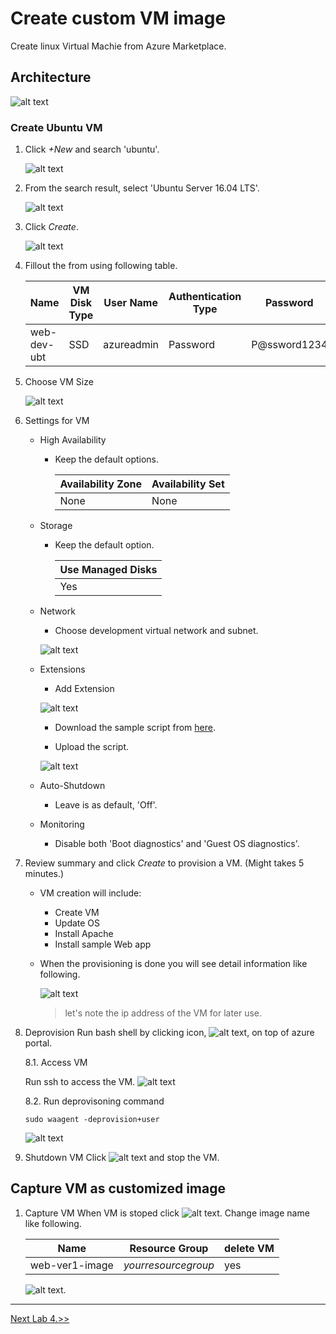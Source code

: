# Create custom VM image
Create linux Virtual Machie from Azure Marketplace. 

## Architecture 
![alt text](/3.%20Hands%20on%20Labs/images/3.3.png)

### Create Ubuntu VM
1. Click *+New* and search 'ubuntu'.

    ![alt text](./images/3.3.0.png)

2. From the search result, select 'Ubuntu Server 16.04 LTS'.

    ![alt text](./images/3.3.1.png)

3. Click *Create*.

    ![alt text](./images/3.3.2.png)


4. Fillout the from using following table. 

    |Name|VM Disk Type|User Name|Authentication Type|Password|Subscription|Resource Group|Location|
    |---|---|---|---|---|---|---|---|
    |web-dev-ubt|SSD|azureadmin|Password|P@ssword1234|*yoursubscription*|*yourresourcegroup*|West US|


5. Choose VM Size

    ![alt text](./images/3.3.3.png)


6. Settings for VM
    * High Availability 
        - Keep the default options.

            |Availability Zone|Availability Set|
            |---|---|
            |None|None|

    * Storage
        - Keep the default option. 
    
            |Use Managed Disks|
            |---|
            |Yes|
        
    * Network
        - Choose development virtual network and subnet.
        
        ![alt text](./images/3.3.4.png)


    * Extensions
        - Add Extension
        
        ![alt text](./images/3.3.5.png)

        - Download the sample script from [here](https://raw.githubusercontent.com/xlegend1024/az-infra-wrkshp-101/master/9.%20Resources/script.sh). 

        - Upload the script.
        
        ![alt text](./images/3.3.6.png)

    * Auto-Shutdown
        - Leave is as default, 'Off'.
    * Monitoring
        - Disable both 'Boot diagnostics' and 'Guest OS diagnostics'.

7. Review summary and click *Create* to provision a VM. (Might takes 5 minutes.)
    * VM creation will include:
        * Create VM
        * Update OS
        * Install Apache
        * Install sample Web app
    * When the provisioning is done you will see detail information like following.
        
        ![alt text](./images/3.3.8.png)
        > let's note the ip address of the VM for later use.

8. Deprovision
Run bash shell by clicking icon, ![alt text](./images/3.3.91.png), on top of azure portal.

    8.1. Access VM

    Run ssh to access the VM. 
    ![alt text](./images/3.3.10.png)

    8.2. Run deprovisoning command
    ```
    sudo waagent -deprovision+user
    ```

    ![alt text](./images/3.3.11.png)

1. Shutdown VM
Click ![alt text](./images/3.3.12.png) and stop the VM.

## Capture VM as customized image
1. Capture VM
When VM is stoped click ![alt text](./images/3.3.14.png).
Change image name like following.

    |Name|Resource Group|delete VM|
    |:---:|---|---|
    |web-ver1-image|*yourresourcegroup*|yes|

    ![alt text](./images/3.3.15.png).

<hr>

[Next Lab 4.>>](https://github.com/xlegend1024/az-infra-wrkshp-101/tree/master/3.%20Hands%20on%20Labs/3.4.%20Create%20VM%20Portal)
